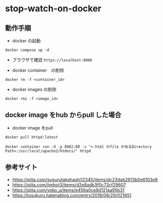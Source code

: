# stop-watch-on-docker

## 動作手順

- docker の起動
```
docker compose up -d
```

- ブラウザで確認
`https://localhost:8080`

- docker container　の削除
```
docker rm -f <container_id>
```

- docker images の削除
```
docker rmi -f <image_id>
```

## docker image をhub からpull した場合
- docker image をpull
```
docker pull httpd:latest
```

```
docker container run -d -p 8082:80 -v "<.html のfile があるDirectory Path>:/usr/local/apache2/htdocs/" httpd
```


## 参考サイト
- https://qiita.com/sugurutakahashi12345/items/dc23dab2613b0e6103e8
- https://qiita.com/jimbot3/items/d2e8adb3f0c73cf29607
- https://qiita.com/yoko_u/items/e456a0ce8d121aa95b31
- https://tusukuru.hatenablog.com/entry/2018/08/29/021651
